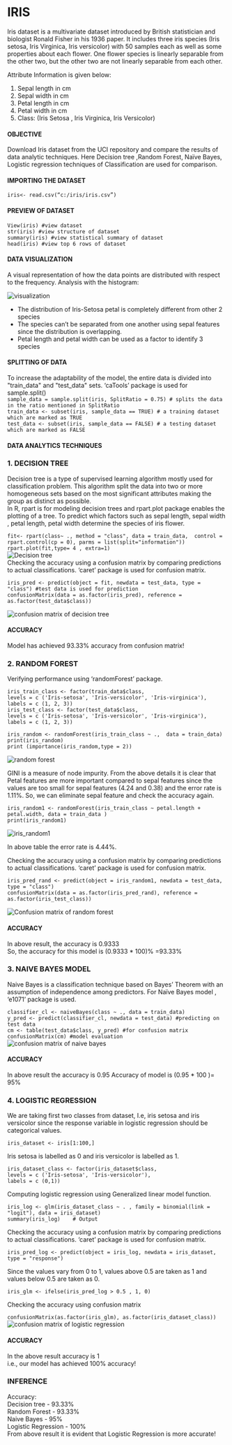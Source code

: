 # IRIS
Iris dataset is a multivariate dataset introduced by British statistician and biologist Ronald Fisher 
in his 1936 paper. It includes three iris species (Iris setosa, Iris Virginica, Iris versicolor) with 50 
samples each as well as some properties about each flower. One flower species is linearly 
separable from the other two, but the other two are not linearly separable from each other.

Attribute Information is given below:

  1. Sepal length in cm
  2. Sepal width in cm
  3. Petal length in cm
  4. Petal width in cm
  5. Class: (Iris Setosa , Iris Virginica, Iris Versicolor)
  
#### OBJECTIVE
Download Iris dataset from the UCI repository and compare the results of data 
analytic techniques. Here Decision tree ,Random Forest, Naïve Bayes, Logistic regression techniques of 
Classification are used for comparison.
#### IMPORTING THE DATASET

  `iris<- read.csv(“c:/iris/iris.csv”)`
#### PREVIEW OF DATASET

 `View(iris) #view dataset` <br>
 `str(iris) #view structure of dataset` <br>
 `summary(iris) #view statistical summary of dataset` <br>
 `head(iris) #view top 6 rows of dataset` <br>
#### DATA VISUALIZATION
A visual representation of how the data points are distributed with respect to the frequency.
Analysis with the histogram:

![visualization](https://github.com/Athira-M-Chandran/Images/blob/main/iris_visualization.jpeg?raw=true)

* The distribution of Iris-Setosa petal is completely different from other 2 species
* The species can’t be separated from one another using sepal features since the 
distribution is overlapping.
* Petal length and petal width can be used as a factor to identify 3 species

#### SPLITTING OF DATA
To increase the adaptability of the model, the entire data is divided into "train_data" and 
"test_data" sets. ‘caTools’ package is used for sample.split() <br>
`sample_data = sample.split(iris, SplitRatio = 0.75) # splits the data in the ratio mentioned in SplitRatio`<br>
`train_data <- subset(iris, sample_data == TRUE) # a training dataset which are marked as TRUE` <br>
`test_data <- subset(iris, sample_data == FALSE) # a testing dataset which are marked as FALSE` <br>
#### DATA ANALYTICS TECHNIQUES
### 1. DECISION TREE

Decision tree is a type of supervised learning algorithm mostly used for classification problem. 
This algorithm split the data into two or more homogeneous sets based on the most significant 
attributes making the group as distinct as possible.<br>
In R, rpart is for modeling decision trees and rpart.plot package enables the plotting of a tree. 
To predict which factors such as sepal length, sepal width , petal length, petal width determine 
the species of iris flower.
  
`fit<- rpart(class~ ., method = "class", data = train_data,  control = rpart.control(cp = 0), parms = list(split="information"))`<br>
`rpart.plot(fit,type= 4 , extra=1)`<br>
![Decision tree](https://github.com/Athira-M-Chandran/Images/blob/main/iris_tree.jpeg?raw=true) <br>
Checking the accuracy using a confusion matrix by comparing predictions to actual 
classifications. ‘caret’ package is used for confusion matrix.
 
`iris_pred <- predict(object = fit, newdata = test_data, type = "class") #test data is used for prediction`<br>
`confusionMatrix(data = as.factor(iris_pred), reference = as.factor(test_data$class))`

![confusion matrix of decision tree](https://github.com/Athira-M-Chandran/Images/blob/main/iris_dt_cm.png?raw=true)

#### ACCURACY
Model has achieved 93.33% accuracy from confusion matrix!

### 2. RANDOM FOREST
Verifying performance using ‘randomForest’ package.

`iris_train_class <- factor(train_data$class,`<br> 
                     `levels = c ('Iris-setosa', 'Iris-versicolor', 'Iris-virginica'), `<br>
                     `labels = c (1, 2, 3)) `<br>
`iris_test_class <- factor(test_data$class,`<br> 
                     `levels = c ('Iris-setosa', 'Iris-versicolor', 'Iris-virginica'), `<br>
                     `labels = c (1, 2, 3))`<br> 
 
`iris_random <- randomForest(iris_train_class ~ .,  data = train_data)`<br>
`print(iris_random)`<br>
`print (importance(iris_random,type = 2))`<br>

![random forest](https://github.com/Athira-M-Chandran/Images/blob/main/iris_random1.png?raw=true)

GINI is a measure of node impurity. From the above details it is clear that Petal features are 
more important compared to sepal features since the values are too small for sepal features 
(4.24 and 0.38) and the error rate is 1.11%. So, we can eliminate sepal feature and check the 
accuracy again.

`iris_random1 <- randomForest(iris_train_class ~ petal.length + petal.width, data = train_data )`<br>
`print(iris_random1)`<br>

![iris_random1](https://github.com/Athira-M-Chandran/Images/blob/main/iris_random2.png?raw=true)

In above table the error rate is 4.44%.

Checking the accuracy using a confusion matrix by comparing predictions to actual 
classifications. ‘caret’ package is used for confusion matrix.

`iris_pred_rand <- predict(object = iris_random1, newdata = test_data, type = "class")` <br>
`confusionMatrix(data = as.factor(iris_pred_rand), reference = as.factor(iris_test_class))`

![Confusion matrix of random forest](https://github.com/Athira-M-Chandran/Images/blob/main/iris_rnd_cm.png?raw=true)

#### ACCURACY

In above result, the accuracy is 0.9333  
So, the accuracy for this model is (0.9333 * 100)% =93.33% 

### 3. NAIVE BAYES MODEL
Naive Bayes is a classification technique based on Bayes’ Theorem with an assumption of 
independence among predictors. For Naïve Bayes model , ‘e1071’ package is used. 

`classifier_cl <- naiveBayes(class ~ ., data = train_data)`<br>
`y_pred <- predict(classifier_cl, newdata = test_data) #predicting on test data` <br>
`cm <- table(test_data$class, y_pred) #for confusion matrix` <br>
`confusionMatrix(cm) #model evaluation` <br>
![confusion matrix of naive bayes](https://github.com/Athira-M-Chandran/Images/blob/main/iris_naive_cm.png?raw=true)

#### ACCURACY
In above result the accuracy is 0.95
Accuracy of model is (0.95 * 100 )= 95%

### 4. LOGISTIC REGRESSION
We are taking first two classes from dataset, I.e, iris setosa and iris versicolor since the response 
variable in logistic regression should be categorical values.

`iris_dataset <- iris[1:100,]`

Iris setosa is labelled as 0 and iris versicolor is labelled as 1.

`iris_dataset_class <- factor(iris_dataset$class,`<br>
                             `levels = c ('Iris-setosa', 'Iris-versicolor'), `<br>
                             `labels = c (0,1)) `<br>

Computing logistic regression using Generalized linear model function.

`iris_log <- glm(iris_dataset_class ~ . , family = binomial(link = "logit"), data = iris_dataset)`<br>
`summary(iris_log)    # Output`  

Checking the accuracy using a confusion matrix by comparing predictions to actual 
classifications. ‘caret’ package is used for confusion matrix.

`iris_pred_log <- predict(object = iris_log, newdata = iris_dataset, type = "response")`

Since the values vary from 0 to 1, values above 0.5 are taken as 1 and values below 0.5 are 
taken as 0.

`iris_glm <- ifelse(iris_pred_log > 0.5 , 1, 0)`

Checking the accuracy using confusion matrix

`confusionMatrix(as.factor(iris_glm), as.factor(iris_dataset_class))`
![confusion matrix of logistic regression](https://github.com/Athira-M-Chandran/Images/blob/main/iris_log_cm.png?raw=true)

#### ACCURACY
In the above result accuracy is 1 <br>
i.e., our model has achieved 100% accuracy!

### INFERENCE
Accuracy: <br>
 Decision tree - 93.33% <br>
 Random Forest - 93.33% <br>
 Naive Bayes   - 95% <br>
 Logistic Regression - 100%<br>
From above result it is evident that Logistic Regression is more accurate!
